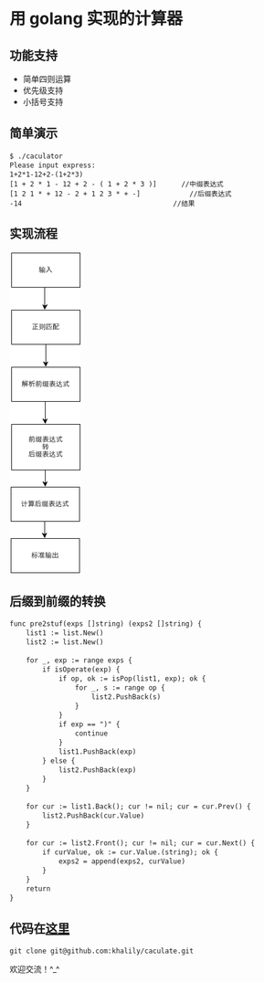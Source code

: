 用 golang 实现的计算器
======================

功能支持
-------

+ 简单四则运算
+ 优先级支持
+ 小括号支持

简单演示
-------

	$ ./caculator 
	Please input express:
	1+2*1-12+2-(1+2*3)
	[1 + 2 * 1 - 12 + 2 - ( 1 + 2 * 3 )]      //中缀表达式
	[1 2 1 * + 12 - 2 + 1 2 3 * + -]			//后缀表达式
	-14										//结果
	
实现流程
-------

![caculate.png](/caculate.png)
	

后缀到前缀的转换
--------------
	func pre2stuf(exps []string) (exps2 []string) {
		list1 := list.New()
		list2 := list.New()
	
		for _, exp := range exps {
			if isOperate(exp) {
				if op, ok := isPop(list1, exp); ok {
					for _, s := range op {
						list2.PushBack(s)
					}
				}
				if exp == ")" {
					continue
				}
				list1.PushBack(exp)
			} else {
				list2.PushBack(exp)
			}
		}
	
		for cur := list1.Back(); cur != nil; cur = cur.Prev() {
			list2.PushBack(cur.Value)
		}
	
		for cur := list2.Front(); cur != nil; cur = cur.Next() {
			if curValue, ok := cur.Value.(string); ok {
				exps2 = append(exps2, curValue)
			}
		}
		return
	}
	
代码在[这里](https://github.com/khalily/caculate)	
---------- 
	git clone git@github.com:khalily/caculate.git
	
欢迎交流！^_^
